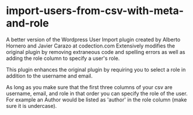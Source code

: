 # import-users-from-csv-with-meta-and-role
A better version of the Wordpress User Import plugin created by Alberto Hornero and Javier Carazo at codection.com
Extensively modifies the original plugin by removing extraneous code and spelling errors as well as adding the role column to specify a user's role.

This plugin enhances the original plugin by requiring you to select a role in addition to the username and email.

As long as you make sure that the first three columns of your csv are username, email, and role in that order you can specify the role of the user. For example an Author would be listed as 'author' in the role column (make sure it is undercase).
